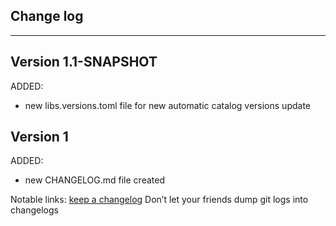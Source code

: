 ## Change log
----------------------

Version 1.1-SNAPSHOT
-------------

ADDED:

- new libs.versions.toml file for new automatic catalog versions update



Version 1
-------------

ADDED:

- new CHANGELOG.md file created

Notable links:
[keep a changelog](http://keepachangelog.com/en/1.0.0/) Don’t let your friends dump git logs into changelogs
